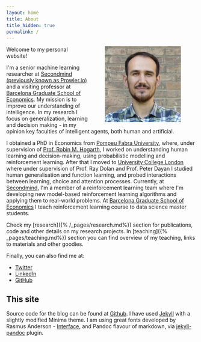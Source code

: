 ```yaml
---
layout: home
title: About
title_hidden: true
permalink: /
---
```


<img src="/images/portrait.jpg" width="40%" align="right"  hspace="40">

Welcome to my personal website! 

I'm a senior machine learning researcher at [Secondmind (previously known as Prowler.io)](https://www.secondmind.ai/) and a visiting professor at [Barcelona Graduate School of Economics](http://www.barcelonagse.eu/study/masters-programs/data-science). My mission is to improve our understanding of intelligence. In my research I focus on generalization, learning and decision making - in my opinion key faculties of intelligent agents, both human and artificial.

I obtained a PhD in Economics from [Pompeu Fabra University](https://www.upf.edu/web/econ), where, under supervision of [Prof. Robin M. Hogarth](http://www.econ.upf.edu/~hogarth/Robin_M._Hogarth/Home.html), I worked on understanding human learning and decision-making, using probabilistic modelling and reinforcement learning. After that I moved to [University College London](https://www.fil.ion.ucl.ac.uk/) where under supervision of Prof. Ray Dolan and Prof. Peter Dayan I studied human generalisation and function learning, and probed interactions between learning, choice and attention processes. Currently, at [Secondmind](https://www.secondmind.ai/), I'm a member of a reinforcement learning team where I'm developing new model-based reinforcement learning algorithms and applying them to real-world problems. At [Barcelona Graduate School of Economics](http://www.barcelonagse.eu/study/masters-programs/data-science) I teach reinforcement learning course to data science master students.

Check my [research]({% /_pages/research.md%}) section for publications, code and other details on my research projects. In [teaching]({% _pages/teaching.md%}) section you can find overview of my teaching, links to materials and other goodies.  

<!-- This is my personal website. I am experimenting with the blog for keeping notes about ideas, research, and sharing my excitement with science. I haven't used it much so far, but I hope you will find useful what is there. 
 -->

Finally, you can also find me at:

- [Twitter](https://twitter.com/HrvojeStojic)   
- [LinkedIn](https://www.linkedin.com/in/hrvoje-stojic-19b7071/) 
- [GitHub](https://github.com/hstojic) 

<!-- 
## Bio

I was born and grew up in Croatia. I got my undergraduate degrees, one in Economics and another in Psychology, at the <a href="http://www.unizg.hr/homepage/about-university/">University of Zagreb</a>. After a short career as a market research analyst at <a href="http://www.ipsosadria.com/">IPSOS Adria</a>, I completed my PhD in Economics at [Universitat Pompeu Fabra](http://www.upf.edu/) in Barcelona, under the supervision of [Robin M. Hogarth](http://www.econ.upf.edu/~hogarth/Robin_M._Hogarth/Home.html). 
 -->

## This site

Source code for the blog can be found at [Github](https://github.com/hstojic/hstojic.github.io). I have used [Jekyll](https://jekyllrb.com) with a slightly modified Minima theme. I am using great fonts developed by Rasmus Anderson - [Interface](https://rsms.me/interface/), and Pandoc flavour of markdown, via [jekyll-pandoc](https://github.com/mfenner/jekyll-pandoc) plugin.